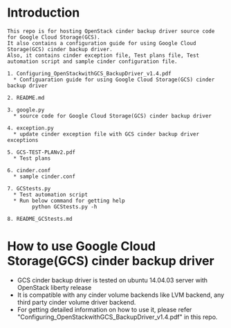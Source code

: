 # Introduction

    This repo is for hosting OpenStack cinder backup driver source code for Google Cloud Storage(GCS).
    It also contains a configuration guide for using Google Cloud Storage(GCS) cinder backup driver.
    Also, it contains cinder exception file, Test plans file, Test automation script and sample cinder configuration file.

    1. Configuring_OpenStackwithGCS_BackupDriver_v1.4.pdf
      * Configuaration guide for using Google Cloud Storage(GCS) cinder backup driver

    2. README.md

    3. google.py
      * source code for Google Cloud Storage(GCS) cinder backup driver

    4. exception.py
      * update cinder exception file with GCS cinder backup driver exceptions

    5. GCS-TEST-PLANv2.pdf
      * Test plans

    6. cinder.conf
      * sample cinder.conf

    7. GCStests.py
      * Test automation script
      * Run below command for getting help
            python GCStests.py -h

    8. README_GCStests.md
  
# How to use Google Cloud Storage(GCS) cinder backup driver

  * GCS cinder backup driver is tested on ubuntu 14.04.03 server with OpenStack liberty release
  * It is compatible with any cinder volume backends like LVM backend, any third party cinder volume driver backend.
  * For getting detailed information on how to use it, please refer  "Configuring_OpenStackwithGCS_BackupDriver_v1.4.pdf" in this repo.
